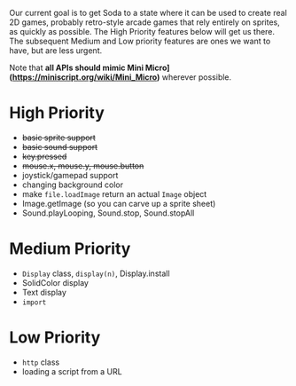 Our current goal is to get Soda to a state where it can be used to create real 2D games, probably retro-style arcade games that rely entirely on sprites, as quickly as possible.  The High Priority features below will get us there.  The subsequent Medium and Low priority features are ones we want to have, but are less urgent.

Note that **all APIs should mimic Mini Micro](https://miniscript.org/wiki/Mini_Micro)** wherever possible.

# High Priority

- ~~basic sprite support~~
- ~~basic sound support~~
- ~~key.pressed~~
- ~~mouse.x, mouse.y, mouse.button~~
- joystick/gamepad support
- changing background color
- make `file.loadImage` return an actual `Image` object
- Image.getImage (so you can carve up a sprite sheet)
- Sound.playLooping, Sound.stop, Sound.stopAll

# Medium Priority

- `Display` class, `display(n)`,  Display.install
- SolidColor display
- Text display
- `import`

# Low Priority

- `http` class
- loading a script from a URL
